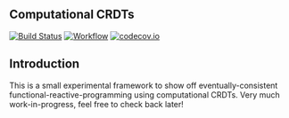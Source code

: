 ## Computational CRDTs

[![Build Status](https://travis-ci.org/mboogerd/ccrdt.svg)](https://travis-ci.org/mboogerd/ccrdt)
[![Workflow](https://badge.waffle.io/mboogerd/ccrdt.svg?label=ready&title=Ready)](http://waffle.io/mboogerd/ccrdt)
[![codecov.io](https://codecov.io/github/mboogerd/ccrdt/coverage.svg?branch=master)](https://codecov.io/github/mboogerd/ccrdt?branch=master)

## Introduction
This is a small experimental framework to show off eventually-consistent functional-reactive-programming using computational CRDTs. Very much work-in-progress, feel free to check back later!